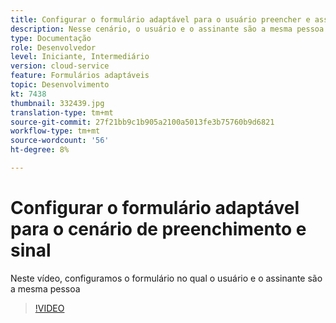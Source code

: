 ```yaml
---
title: Configurar o formulário adaptável para o usuário preencher e assinar
description: Nesse cenário, o usuário e o assinante são a mesma pessoa.
type: Documentação
role: Desenvolvedor
level: Iniciante, Intermediário
version: cloud-service
feature: Formulários adaptáveis
topic: Desenvolvimento
kt: 7438
thumbnail: 332439.jpg
translation-type: tm+mt
source-git-commit: 27f21bb9c1b905a2100a5013fe3b75760b9d6821
workflow-type: tm+mt
source-wordcount: '56'
ht-degree: 8%

---
```


# Configurar o formulário adaptável para o cenário de preenchimento e sinal


Neste vídeo, configuramos o formulário no qual o usuário e o assinante são a mesma pessoa

>[!VIDEO](https://video.tv.adobe.com/v/332439/?quality=9&learn=on)

